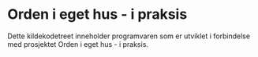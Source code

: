 # Orden i eget hus - i praksis

Dette kildekodetreet inneholder programvaren som er utviklet i forbindelse med prosjektet Orden i eget hus - i praksis.
